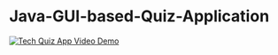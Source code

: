 # Java-GUI-based-Quiz-Application



 [![Tech Quiz App Video Demo](https://img.youtube.com/vi/7fhX7LbvNaQ/0.jpg)](https://youtu.be/7fhX7LbvNaQ?si=30bSgSVjAinXKGCI)
